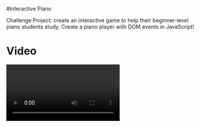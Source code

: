 #Interactive Piano

Challenge Project: create an interactive game to help their beginner-level piano students study. Create a piano player with DOM events in JavaScript!

# Video
![Interactive Piano Project](./piano.mp4)
